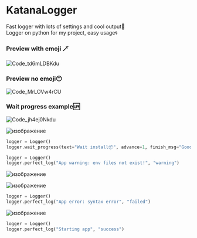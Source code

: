 # KatanaLogger
Fast logger with lots of settings and cool output🥷
<br/>
Logger on python for my project, easy usage🌀



### Preview with emoji 🪄
![Code_td6mLDBKdu](https://github.com/user-attachments/assets/fae3e5e2-e5c9-4280-8b05-c11fae864f04)

### Preview no emoji😶‍

![Code_MrLOVw4rCU](https://github.com/user-attachments/assets/4595b7c7-22dc-4fe8-9971-ad16fae2cc15)

### Wait progress example🆙
![Code_jh4ej0Nkdu](https://github.com/user-attachments/assets/9948bca7-15eb-4a68-8e3c-3ef30fbbe368)

![изображение](https://github.com/user-attachments/assets/6bebc04b-41f1-4b92-8548-43784183d326)

```python
logger = Logger()
logger.wait_progress(text="Wait install📦", advance=1, finish_msg="Good Job!")
```

```python
logger = Logger()
logger.perfect_log("App warning: env files not exist!", "warning")
```
![изображение](https://github.com/user-attachments/assets/1b188994-e3bc-4b0f-bc1d-80af2e03c9b2)




![изображение](https://github.com/user-attachments/assets/d1bad9c1-a1b0-491b-b339-38b07aecdf80)


```python
logger = Logger()
logger.perfect_log("App error: syntax error", "failed")
```


![изображение](https://github.com/user-attachments/assets/c85be704-d466-4592-8a3a-4f5391801adb)
```python
logger = Logger()
logger.perfect_log("Starting app", "success")
```
